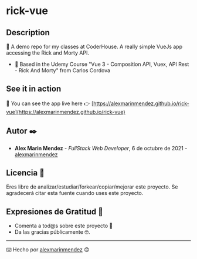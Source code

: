 # rick-vue
## Description
🎯 A demo repo for my classes at CoderHouse. A really simple VueJs app accessing the Rick and Morty API.
* 👀 Based in the Udemy Course "Vue 3 - Composition API, Vuex, API Rest - Rick And Morty" from Carlos Cordova

## See it in action
🚀 You can see the app live here 👉 [https://alexmarinmendez.github.io/rick-vue](https://alexmarinmendez.github.io/rick-vue)

## Autor ✒️

* **Alex Marin Mendez** - *FullStack Web Developer*, 6 de octubre de 2021 - [alexmarinmendez](https://github.com/alexmarinmendez)

## Licencia 📄

Eres libre de analizar/estudiar/forkear/copiar/mejorar este proyecto. Se agradecerá citar esta fuente cuando uses este proyecto.

## Expresiones de Gratitud 🎁

* Comenta a tod@s sobre este proyecto 📢
* Da las gracias públicamente 🤓.

---
⌨️ Hecho por [alexmarinmendez](https://github.com/alexmarinmendez) 😊
